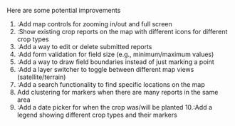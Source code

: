 Here are some potential improvements

1. :Add map controls for zooming in/out and full screen
2. :Show existing crop reports on the map with different icons for different crop types
3. :Add a way to edit or delete submitted reports
4. :Add form validation for field size (e.g., minimum/maximum values)
5. :Add a way to draw field boundaries instead of just marking a point
6. :Add a layer switcher to toggle between different map views (satellite/terrain)
7. :Add a search functionality to find specific locations on the map
8. Add clustering for markers when there are many reports in the same area
9. :Add a date picker for when the crop was/will be planted
10.:Add a legend showing different crop types and their markers

